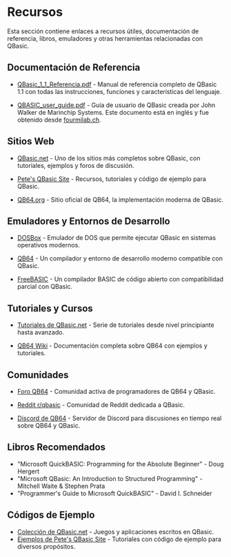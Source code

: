 # Recursos

Esta sección contiene enlaces a recursos útiles, documentación de referencia, libros, emuladores y otras herramientas relacionadas con QBasic.

## Documentación de Referencia

- [QBasic_1_1_Referencia.pdf](/pdfs/referencia/QBasic_1_1_Referencia.pdf) - Manual de referencia completo de QBasic 1.1 con todas las instrucciones, funciones y características del lenguaje.

- [QBASIC_user_guide.pdf](/pdfs/guide/QBASIC_user_guide.pdf) - Guía de usuario de QBasic creada por John Walker de Marinchip Systems. Este documento está en inglés y fue obtenido desde [fourmilab.ch](https://www.fourmilab.ch/documents/marinchip/manuals/).

## Sitios Web

- [QBasic.net](https://www.qbasic.net/) - Uno de los sitios más completos sobre QBasic, con tutoriales, ejemplos y foros de discusión.

- [Pete's QBasic Site](http://www.petesqbsite.com/) - Recursos, tutoriales y código de ejemplo para QBasic.

- [QB64.org](https://qb64.org/) - Sitio oficial de QB64, la implementación moderna de QBasic.

## Emuladores y Entornos de Desarrollo

- [DOSBox](https://www.dosbox.com/) - Emulador de DOS que permite ejecutar QBasic en sistemas operativos modernos.

- [QB64](https://qb64.com/) - Un compilador y entorno de desarrollo moderno compatible con QBasic.

- [FreeBASIC](https://freebasic.net/) - Un compilador BASIC de código abierto con compatibilidad parcial con QBasic.

## Tutoriales y Cursos

- [Tutoriales de QBasic.net](https://www.qbasic.net/en/qbasic-tutorials/beginner/qbasic-beginner-1.htm) - Serie de tutoriales desde nivel principiante hasta avanzado.

- [QB64 Wiki](https://qb64.org/wiki/) - Documentación completa sobre QB64 con ejemplos y tutoriales.

## Comunidades

- [Foro QB64](https://forum.qb64.org/) - Comunidad activa de programadores de QB64 y QBasic.

- [Reddit r/qbasic](https://www.reddit.com/r/qbasic/) - Comunidad de Reddit dedicada a QBasic.

- [Discord de QB64](https://discord.gg/sb4UPvEaXQ) - Servidor de Discord para discusiones en tiempo real sobre QB64 y QBasic.

## Libros Recomendados

- "Microsoft QuickBASIC: Programming for the Absolute Beginner" - Doug Hergert
- "Microsoft QBasic: An Introduction to Structured Programming" - Mitchell Waite & Stephen Prata
- "Programmer's Guide to Microsoft QuickBASIC" - David I. Schneider

## Códigos de Ejemplo

- [Colección de QBasic.net](https://www.qbasic.net/en/qbasic-downloads/game/action-qbasic-games.htm) - Juegos y aplicaciones escritos en QBasic.
- [Ejemplos de Pete's QBasic Site](http://www.petesqbsite.com/sections/tutorials/tuts.shtml) - Tutoriales con código de ejemplo para diversos propósitos.
